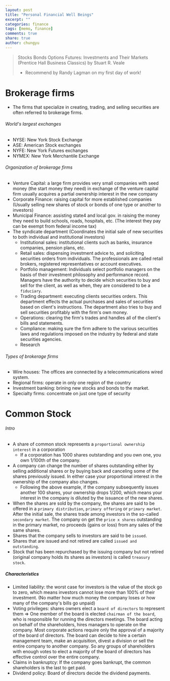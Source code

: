 ```yaml
---
layout: post
title: "Personal Financial Well Beings"
excerpt: ""
categories: finance
tags: [memo, finance]
comments: true
share: true
author: chungyu
---
```

> Stocks Bonds Options Futures: Investments and Their Markets (Prentice Hall Business Classics) by Stuart R. Veale
> * Recommend by Randy Lagman on my first day of work!

# Brokerage firms
* The firms that specialize in creating, trading, and selling securities are often referred to brokerage firms.
###### World's largest exchanges
* NYSE: New York Stock Exchange
* ASE: American Stock exchanges
* NYFE: New York Futures exchanges
* NYMEX: New York Merchantile Exchange
###### Organization of brokerage firms
* Venture Capital: a large firm provides very small companies with seed money (the start money they need) in exchange of the venture capital firm usually acquires a partial ownership interest in the new company
* Corporate Finance: raising capital for more established companies (Usually selling new shares of stock or bonds of one type or another to investors)
* Municipal Finance: assisting state4 and local gov. in raising the money they need to build schools, roads, hospitals, etc. (The interest they pay can be exempt from federal income tax)
* The syndicate department (Coordinates the initial sale of new securities to both individual and institutional investors)
  * Institutional sales: institutional clients such as banks, insurance companies, pension plans, etc.
  * Retail sales: dispensing investment advice to, and soliciting securities orders from individuals. The professionals are called retail brokers, registered representatives or account executives.
  * Portfolio management: Individuals select portfolio managers on the basis of their investment philosophy and performance record. Managers have the authority to decide which securities to buy and sell for the client, as well as when, they are considered to be a `fiduciary`.
  * Trading department: executing clients securities orders. This department effects the actual purchases and sales of securities based on client's instructions. The department also tries to buy and sell securities profitably with the firm's own money.
  * Operations: clearing the firm's trades and handles all of the client's bills and statements.
  * Compliance: making sure the firm adhere to the various securities laws and regulations imposed on the industry by federal and state securities agencies.
  * Research
###### Types of brokerage firms
* Wire houses: The offices are connected by a telecommunications wired system.
* Regional firms: operate in only one region of the country
* Investment banking: brining new stocks and bonds to the market.
* Specialty firms: concentrate on just one type of security


# Common Stock
###### Intro
* A share of common stock represents a `proportional ownership interest` in a corporation
  * If a corporation has 1000 shares outstanding and you own one, you own 1/100th of the company.
* A company can change the number of shares outstanding either by selling additional shares or by buying back and canceling some of the shares previously issued. In either case your proportional interest in the ownership of the company also changes.
  * Following the above example, if the company subsequently issues another 100 shares, your ownership drops 1/200, which means your interest in the company is diluted by the issuance of the new shares.
* When the shares are sold by the company, the shares are said to be offered in a `primary distribution`, `primary offering` or `primary market`. After the initial sale, the shares trade among investors in the so-called `secondary market`. The company on get the `price x shares` outstanding in the primary market, no proceeds (gains or loss) from any sales of the same shares.
* Shares that the company sells to investors are said to be `issued`.
* Shares that are issued and not retired are called `issued and outstanding`.
* Stock that has been repurchased by the issuing company but not retired (original company holds its shares as investors) is called `treasury stock`.

##### Characteristics
* Limited liability: the worst case for investors is the value of the stock go to zero, which means investors cannot lose more than 100% of their investment. (No matter how much money the company loses or how many of the company's bills go unpaid)
* Voting privileges: shares owners elect a `board of directors` to represent them =>  One member of the board is elected `chairman of the board`, who is responsible for running the directors meetings. The board acting on behalf of the shareholders, hires managers to operate on the company. Most corporate actions require only the approval of a majority of the board of directors. The board can decide to hire a certain management team, make an acquisition, divest a division or sell the entire company to another company. So any groups of shareholders with enough votes to elect a majority of the board of directors has effective control over the entire company.
* Claims in bankruptcy: If the company goes bankrupt, the common shareholders is the last to get paid.
* Dividend policy: Board of directors decide the dividend payments.
